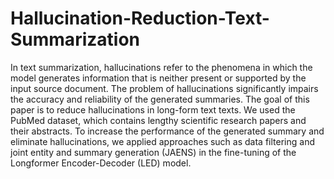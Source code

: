 # Hallucination-Reduction-Text-Summarization
In text summarization, hallucinations refer to the phenomena in which the model generates information that is neither present or supported by the input source document. The problem of hallucinations significantly impairs the accuracy and reliability of the generated summaries. The goal of this paper is to reduce hallucinations in long-form text texts. We used the PubMed dataset, which contains lengthy scientific research papers and their abstracts. To increase the performance of the generated summary and eliminate hallucinations, we applied approaches such as data filtering and joint entity and summary generation (JAENS) in the fine-tuning of the Longformer Encoder-Decoder (LED) model.
